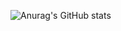 ![Anurag's GitHub stats](https://github-readme-stats.vercel.app/api?username=dow-dadm&show_icons=true&theme=radical)
